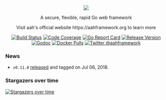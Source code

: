 <p align="center">
  <img src="https://cdn.aahframework.org/assets/img/aah-logo-64x64.png" />
  <p align="center">A secure, flexible, rapid Go web framework</p>
  <p align="center">Visit aah's official website https://aahframework.org to learn more</p>
</p>
<p align="center">
  <p align="center"><a href="https://travis-ci.org/go-aah/aah"><img src="https://travis-ci.org/go-aah/aah.svg?branch=master" alt="Build Status"></a> <a href="https://codecov.io/gh/go-aah/aah/branch/master"><img src="https://codecov.io/gh/go-aah/aah/branch/master/graph/badge.svg" alt="Code Coverage"></a> <a href="https://goreportcard.com/report/aahframework.org/aah.v0"><img src="https://goreportcard.com/badge/aahframework.org/aah.v0" alt="Go Report Card"></a> <a href="https://github.com/go-aah/aah/releases/latest"><img src="https://img.shields.io/badge/version-0.11.0-blue.svg" alt="Release Version"></a> <a href="https://godoc.org/aahframework.org/aah.v0"><img src="https://godoc.org/aahframework.org/aah.v0?status.svg" alt="Godoc"></a>  <a href="https://hub.docker.com/r/aahframework/aah/"><img src="https://img.shields.io/docker/pulls/aahframework/aah.svg" alt="Docker Pulls"></a> <a href="https://twitter.com/aahframework"><img src="https://img.shields.io/badge/twitter-@aahframework-55acee.svg" alt="Twitter @aahframework"></a></p>
</p>

### News

  * `v0.11.0` [released](https://docs.aahframework.org/release-notes.html) and tagged on Jul 06, 2018.

### Stargazers over time

[![Stargazers over time](https://starcharts.herokuapp.com/go-aah/aah.svg)](https://starcharts.herokuapp.com/go-aah/aah)
